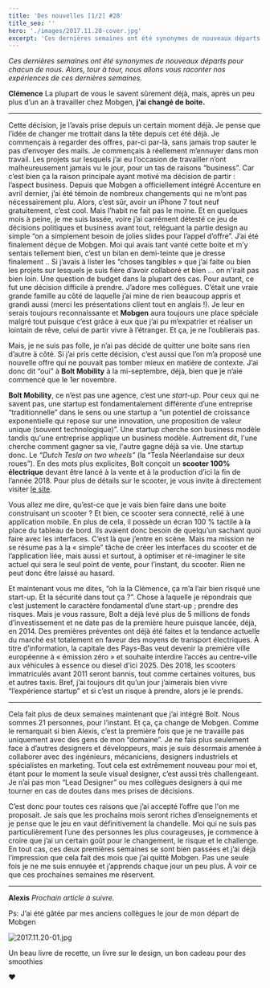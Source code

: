 ```yaml
---
title: 'Des nouvelles [1/2] #28'
title_seo: ''
hero: './images/2017.11.20-cover.jpg'
excerpt: 'Ces dernières semaines ont été synonymes de nouveaux départs pour chacun de nous. Alors, tour à tour, nous allons vous raconter nos expériences de ces dernières semaines. Clémence La plupart de vous le savent sûrement déjà, mais, après un peu plus d’un an à travailler chez Mobgen, j’ai changé de boite. — Cette décision, je'
---
```


_Ces dernières semaines ont été synonymes de nouveaux départs pour chacun de nous. Alors, tour à tour, nous allons vous raconter nos expériences de ces dernières semaines._

**Clémence**
La plupart de vous le savent sûrement déjà, mais, après un peu plus d’un an à travailler chez Mobgen, **j’ai changé de boite.**

---

Cette décision, je l’avais prise depuis un certain moment déjà. Je pense que l’idée de changer me trottait dans la tête depuis cet été déjà. Je commençais à regarder des offres, par-ci par-là, sans jamais trop sauter le pas d’envoyer des mails. Je commençais à réellement m’ennuyer dans mon travail. Les projets sur lesquels j’ai eu l’occasion de travailler n’ont malheureusement jamais vu le jour, pour un tas de raisons “business”. Car c’est bien ça la raison principale ayant motivé ma décision de partir : l’aspect business. Depuis que Mobgen a officiellement intégré Accenture en avril dernier, j’ai été témoin de nombreux changements qui ne m’ont pas nécessairement plu. Alors, c’est sûr, avoir un iPhone 7 tout neuf gratuitement, c’est cool. Mais l’habit ne fait pas le moine. Et en quelques mois à peine, je me suis lassée, voire j’ai carrément détesté ce jeu de décisions politiques et business avant tout, reléguant la partie design au simple “on a simplement besoin de jolies slides pour l’appel d’offre”. J’ai été finalement déçue de Mobgen. Moi qui avais tant vanté cette boite et m’y sentais tellement bien, c’est un bilan en demi-teinte que je dresse finalement .. Si j’avais à lister les “choses tangibles » que j’ai faite ou bien les projets sur lesquels je suis fière d’avoir collaboré et bien ... on n'irait pas bien loin. Une question de budget dans la plupart des cas. Pour autant, ce fut une décision difficile à prendre. J’adore mes collègues. C’était une vraie grande famille au côté de laquelle j’ai mine de rien beaucoup appris et grandi aussi (merci les présentations client tout en anglais !). Je leur en serais toujours reconnaissante et **Mobgen** aura toujours une place spéciale malgré tout puisque c’est grâce à eux que j’ai pu m’expatrier et réaliser un lointain de rêve, celui de partir vivre à l’étranger. Et ça, je ne l’oublierais pas.

Mais, je ne suis pas folle, je n’ai pas décidé de quitter une boite sans rien d’autre à côté. Si j’ai pris cette décision, c’est aussi que l’on m’a proposé une nouvelle offre qui ne pouvait pas tomber mieux en matière de contexte. J’ai donc dit “oui” à **Bolt Mobility** à la mi-septembre, déjà, bien que je n’aie commencé que le 1er novembre.

**Bolt Mobility**, ce n’est pas une agence, c’est une _start-up_. Pour ceux qui ne savent pas, une startup est fondamentalement différente d’une entreprise “traditionnelle” dans le sens ou une startup a “un potentiel de croissance exponentielle qui repose sur une innovation, une proposition de valeur unique (souvent technologique)”. Une startup cherche son business modèle tandis qu'une entreprise applique un business modèle. Autrement dit, l'une cherche comment gagner sa vie, l'autre gagne déjà sa vie. Une startup donc. Le _“Dutch Tesla on two wheels”_ (la “Tesla Néerlandaise sur deux roues”). En des mots plus explicites, Bolt conçoit un **scooter 100% électrique** devant être lancé à la vente et à la production d’ici la fin de l’année 2018. Pour plus de détails sur le scooter, je vous invite à directement visiter [le site](https://www.boltmobility.com/).

Vous allez me dire, qu’est-ce que je vais bien faire dans une boite construisant un scooter ? Et bien, ce scooter sera connecté, relié à une application mobile. En plus de cela, il possède un écran 100 % tactile à la place du tableau de bord. Ils avaient donc besoin de quelqu’un sachant quoi faire avec les interfaces. C’est là que j’entre en scène. Mais ma mission ne se résume pas à la « simple” tâche de créer les interfaces du scooter et de l’application liée, mais aussi et surtout, à optimiser et ré-imaginer le site actuel qui sera le seul point de vente, pour l’instant, du scooter. Rien ne peut donc être laissé au hasard.

Et maintenant vous me dites, “oh la la Clémence, ça m’a l’air bien risqué une start-up. Et la sécurité dans tout ça ?”. Chose à laquelle je répondrais que c’est justement le caractère fondamental d’une start-up ; prendre des risques. Mais je vous rassure, Bolt a déjà levé plus de 5 millions de fonds d’investissement et ne date pas de la première heure puisque lancée, déjà, en 2014. Des premières préventes ont déjà été faites et la tendance actuelle du marché est totalement en faveur des moyens de transport électriques. À titre d’information, la capitale des Pays-Bas veut devenir la première ville européenne à « émission zéro » et souhaite interdire l’accès au centre-ville aux véhicules à essence ou diesel d'ici 2025. Dès 2018, les scooters immatriculés avant 2011 seront bannis, tout comme certaines voitures, bus et autres taxis. Bref, j’ai toujours dit qu’un jour j’aimerais bien vivre “l’expérience startup” et si c’est un risque à prendre, alors je le prends.

---

Cela fait plus de deux semaines maintenant que j’ai intégré Bolt. Nous sommes 21 personnes, pour l’instant. Et ça, ça change de Mobgen. Comme le remarquait si bien Alexis, c’est la première fois que je ne travaille pas uniquement avec des gens de mon “domaine”. Je ne fais plus seulement face à d’autres designers et développeurs, mais je suis désormais amenée à collaborer avec des ingénieurs, mécaniciens, designers industriels et spécialistes en marketing. Tout cela est extrêmement nouveau pour moi et, étant pour le moment la seule visual designer, c’est aussi très challengeant. Je n’ai pas mon “Lead Designer” ou mes collègues designers à qui me tourner en cas de doutes dans mes prises de décisions.

C’est donc pour toutes ces raisons que j’ai accepté l’offre que l'on me proposait. Je sais que les prochains mois seront riches d’enseignements et je pense que le jeu en vaut définitivement la chandelle. Moi qui ne suis pas particulièrement l’une des personnes les plus courageuses, je commence à croire que j’ai un certain goût pour le changement, le risque et le challenge. En tout cas, ces deux premières semaines se sont bien passées et j’ai déjà l’impression que cela fait des mois que j’ai quitté Mobgen. Pas une seule fois je ne me suis ennuyée et j’apprends chaque jour un peu plus. À voir ce que ces prochaines semaines me réservent.

---

**Alexis**
_Prochain article à suivre._

Ps: J’ai été gâtée par mes anciens collègues le jour de mon départ de Mobgen

<img alt="2017.11.20-01.jpg" src="./images/2017.11.20-01.jpg">

Un beau livre de recette, un livre sur le design, un bon cadeau pour des smoothies

**♥**
